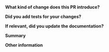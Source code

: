 <!-- Thanks for submitting a pull request! Please provide enough information so that others can review your pull request. -->

**What kind of change does this PR introduce?**

<!-- E.g. a bugfix, new provider, refactoring, etc… -->

**Did you add tests for your changes?**

**If relevant, did you update the documentation?**

**Summary**

<!-- Explain the **motivation** for making this change. What existing problem does the pull request solve? -->
<!-- Try to link to an open issue for more information. -->

**Other information**
